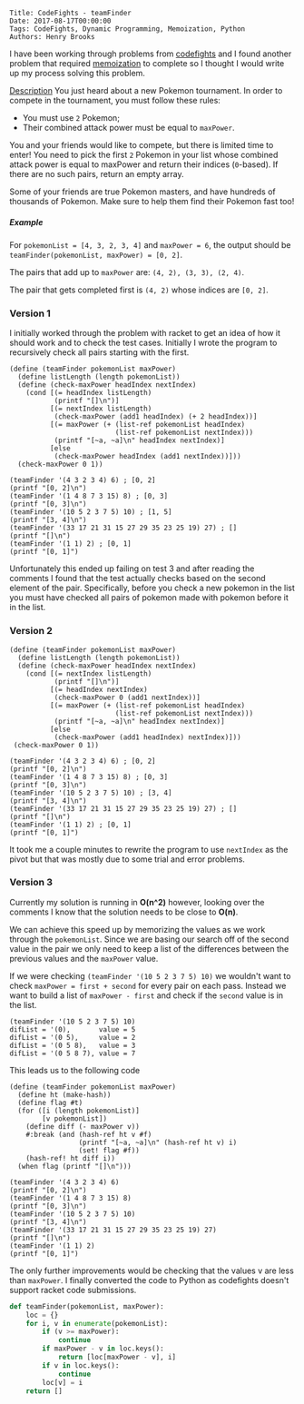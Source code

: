     Title: CodeFights - teamFinder
    Date: 2017-08-17T00:00:00
    Tags: CodeFights, Dynamic Programming, Memoization, Python
    Authors: Henry Brooks

I have been working through problems from [codefights](https://codefights.com) and I found another problem that required [memoization](https://en.wikipedia.org/wiki/Memoization) to complete so I thought I would write up my process solving this problem.

<!-- more -->

[Description](https://codefights.com/challenge/af2y4DBXqibqmHyAN)
You just heard about a new Pokemon tournament. In order to compete in the tournament, you must follow these rules:

* You must use `2` Pokemon;
* Their combined attack power must be equal to `maxPower`.

You and your friends would like to compete, but there is limited time to enter! You need to pick the first `2` Pokemon in your list whose combined attack power is equal to maxPower and return their indices (`0`-based).
If there are no such pairs, return an empty array.

Some of your friends are true Pokemon masters, and have hundreds of thousands of Pokemon. Make sure to help them find their Pokemon fast too!

##### Example

For `pokemonList = [4, 3, 2, 3, 4]` and `maxPower = 6`, the output should be `teamFinder(pokemonList, maxPower) = [0, 2]`.

The pairs that add up to `maxPower` are: `(4, 2), (3, 3), (2, 4)`.

The pair that gets completed first is `(4, 2)` whose indices are `[0, 2]`.

### Version 1
I initially worked through the problem with racket to get an idea of how it should work and to check the test cases. Initially I wrote the program to recursively check all pairs starting with the first.

```racket
(define (teamFinder pokemonList maxPower)
  (define listLength (length pokemonList))
  (define (check-maxPower headIndex nextIndex)
    (cond [(= headIndex listLength)
           (printf "[]\n")]
          [(= nextIndex listLength)
           (check-maxPower (add1 headIndex) (+ 2 headIndex))]
          [(= maxPower (+ (list-ref pokemonList headIndex)
                          (list-ref pokemonList nextIndex)))
           (printf "[~a, ~a]\n" headIndex nextIndex)]
          [else
           (check-maxPower headIndex (add1 nextIndex))]))
  (check-maxPower 0 1))

(teamFinder '(4 3 2 3 4) 6) ; [0, 2]
(printf "[0, 2]\n")
(teamFinder '(1 4 8 7 3 15) 8) ; [0, 3]
(printf "[0, 3]\n")
(teamFinder '(10 5 2 3 7 5) 10) ; [1, 5]
(printf "[3, 4]\n")
(teamFinder '(33 17 21 31 15 27 29 35 23 25 19) 27) ; []
(printf "[]\n")
(teamFinder '(1 1) 2) ; [0, 1]
(printf "[0, 1]")
```

Unfortunately this ended up failing on test 3 and after reading the comments I found that the test actually checks based on the second element of the pair. Specifically, before you check a new pokemon in the list you must have checked all pairs of pokemon made with pokemon before it in the list.

### Version 2

```racket
(define (teamFinder pokemonList maxPower)
  (define listLength (length pokemonList))
  (define (check-maxPower headIndex nextIndex)
    (cond [(= nextIndex listLength)
           (printf "[]\n")]
          [(= headIndex nextIndex)
           (check-maxPower 0 (add1 nextIndex))]
          [(= maxPower (+ (list-ref pokemonList headIndex)
                          (list-ref pokemonList nextIndex)))
           (printf "[~a, ~a]\n" headIndex nextIndex)]
          [else
           (check-maxPower (add1 headIndex) nextIndex)]))
 (check-maxPower 0 1))

(teamFinder '(4 3 2 3 4) 6) ; [0, 2]
(printf "[0, 2]\n")
(teamFinder '(1 4 8 7 3 15) 8) ; [0, 3]
(printf "[0, 3]\n")
(teamFinder '(10 5 2 3 7 5) 10) ; [3, 4]
(printf "[3, 4]\n")
(teamFinder '(33 17 21 31 15 27 29 35 23 25 19) 27) ; []
(printf "[]\n")
(teamFinder '(1 1) 2) ; [0, 1]
(printf "[0, 1]")
```

It took me a couple minutes to rewrite the program to use `nextIndex` as the pivot but that was mostly due to some trial and error problems.

### Version 3

Currently my solution is running in **O(n^2)** however, looking over the comments I know that the solution needs to be close to **O(n)**.

We can achieve this speed up by memorizing the values as we work through the `pokemonList`. Since we are basing our search off of the second value in the pair we only need to keep a list of the differences between the previous values and the `maxPower` value.

If we were checking `(teamFinder '(10 5 2 3 7 5) 10)` we wouldn't want to check `maxPower = first + second` for every pair on each pass. Instead we want to build a list of `maxPower - first` and check if the `second` value is in the list.

```
(teamFinder '(10 5 2 3 7 5) 10)
difList = '(0),       value = 5
difList = '(0 5),     value = 2
difList = '(0 5 8),   value = 3
difList = '(0 5 8 7), value = 7
```

This leads us to the following code

```racket
(define (teamFinder pokemonList maxPower)
  (define ht (make-hash))
  (define flag #t)
  (for ([i (length pokemonList)]
        [v pokemonList])
    (define diff (- maxPower v))
    #:break (and (hash-ref ht v #f)
                 (printf "[~a, ~a]\n" (hash-ref ht v) i)
                 (set! flag #f))    
    (hash-ref! ht diff i))
  (when flag (printf "[]\n")))

(teamFinder '(4 3 2 3 4) 6)
(printf "[0, 2]\n")
(teamFinder '(1 4 8 7 3 15) 8)
(printf "[0, 3]\n")
(teamFinder '(10 5 2 3 7 5) 10)
(printf "[3, 4]\n")
(teamFinder '(33 17 21 31 15 27 29 35 23 25 19) 27)
(printf "[]\n")
(teamFinder '(1 1) 2)
(printf "[0, 1]")
```

The only further improvements would be checking that the values v are less than `maxPower`. I finally converted the code to Python as codefights doesn't support racket code submissions.

```python
def teamFinder(pokemonList, maxPower):
    loc = {}
    for i, v in enumerate(pokemonList):
        if (v >= maxPower):
            continue
        if maxPower - v in loc.keys():
            return [loc[maxPower - v], i]
        if v in loc.keys():
            continue
        loc[v] = i
    return []
```
